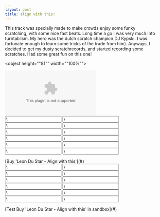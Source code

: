 ```yaml
---
layout: post
title: align with this!
---
```

This track was specially made to make crowds enjoy some funky scratching, with some nice fast beats. Long time a go I was very much into turntablism. My hero was the dutch scratch champion DJ Kypski. I was fortunate enough to learn some tricks of the trade from him). Anyways, I decided to get my dusty scratchrecords, and started recording some scratches. Had some great fun on this one!  
  

<object height="\"81\"" width="\"100%\"">
<param name="\"movie\"" value="\"http://player.soundcloud.com/player.swf?url=http%3A%2F%2Fapi.soundcloud.com%2Ftracks%2F9002945\"">
</param>
<param name="\"allowscriptaccess\"" value="\"always\"">
</param>
<embed allowscriptaccess="\"always\"" height="\"81\"" src="\"http://player.soundcloud.com/player.swf?url=http%3A%2F%2Fapi.soundcloud.com%2Ftracks%2F9002945\"" type="\"application/x-shockwave-flash\"" width="\"100%\"">
</embed>
</object>


<form action="\"https://www.paypal.com/cgi-bin/webscr\"" id="\"leon-du-star---align-with-this\"" method="\"post\"" style="\"\"">
<input name="\"custom\"" type="\"hidden\"" value="\"7\"">
</input>
<input name="\"cmd\"" type="\"hidden\"" value="\"_xclick\"">
</input>
<input align="" du="" name="\"item_name\"" star="" this="" type="\"hidden\"" value="\"Leon" with="">
</input>
<input name="\"business\"" type="\"hidden\"" value="\"info@leondustar.nl\"">
</input>
<input name="\"notify_url\"" type="\"hidden\"" value="\"/paypal\"">
</input>
<input name="\"return\"" type="\"hidden\"" value="\"/payment-succes\"">
</input>
<input name="\"return_url\"" type="\"hidden\"" value="\"/payment-succes\"">
</input>
<input name="\"cancel_return\"" type="\"hidden\"" value="\"/payment-cancel\"">
</input>
<input name="\"mc_currency\"" type="\"hidden\"" value="\"USD\"">
</input>
<input name="\"mc_gross\"" type="\"hidden\"" value="\"2.50\"">
</input>
<input name="\"amount\"" type="\"hidden\"" value="\"2.50\"">
</input>
<input name="\"rm\"" type="\"hidden\"" value="\"2\"">
</input>
</form>[Buy 'Leon Du Star - Align with this'](#)  
  

<form action="\"https://www.sandbox.paypal.com/cgi-bin/webscr\"" id="\"leon-du-star---align-with-this_sandbox\"" method="\"post\"" style="\"\"">
<input name="\"custom\"" type="\"hidden\"" value="\"7\"">
</input>
<input name="\"cmd\"" type="\"hidden\"" value="\"_xclick\"">
</input>
<input align="" du="" name="\"item_name\"" star="" this="" type="\"hidden\"" value="\"Leon" with="">
</input>
<input name="\"business\"" type="\"hidden\"" value="\"paypal@leondustar.nl\"">
</input>
<input name="\"notify_url\"" type="\"hidden\"" value="\"/paypal\"">
</input>
<input name="\"return\"" type="\"hidden\"" value="\"/payment-succes\"">
</input>
<input name="\"return_url\"" type="\"hidden\"" value="\"/payment-succes\"">
</input>
<input name="\"cancel_return\"" type="\"hidden\"" value="\"/payment-cancel\"">
</input>
<input name="\"mc_currency\"" type="\"hidden\"" value="\"USD\"">
</input>
<input name="\"mc_gross\"" type="\"hidden\"" value="\"2.50\"">
</input>
<input name="\"amount\"" type="\"hidden\"" value="\"2.50\"">
</input>
<input name="\"rm\"" type="\"hidden\"" value="\"2\"">
</input>
</form>[Test Buy 'Leon Du Star - Align with this' in sandbox](#)